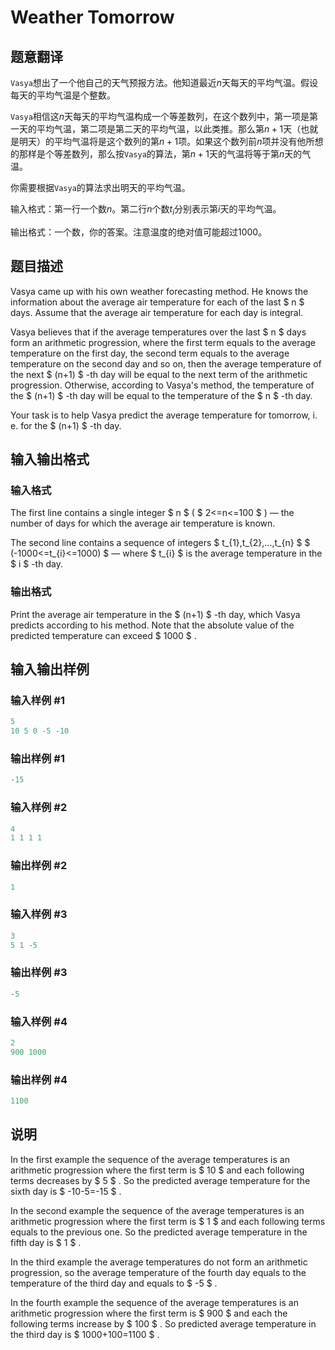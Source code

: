 # Weather Tomorrow

## 题意翻译

`Vasya`想出了一个他自己的天气预报方法。他知道最近$n$天每天的平均气温。假设每天的平均气温是个整数。

`Vasya`相信这$n$天每天的平均气温构成一个等差数列，在这个数列中，第一项是第一天的平均气温，第二项是第二天的平均气温，以此类推。那么第$n+1$天（也就是明天）的平均气温将是这个数列的第$n+1$项。如果这个数列前$n$项并没有他所想的那样是个等差数列，那么按`Vasya`的算法，第$n+1$天的气温将等于第$n$天的气温。

你需要根据`Vasya`的算法求出明天的平均气温。

输入格式：第一行一个数$n$。第二行$n$个数$t_i$分别表示第$i$天的平均气温。

输出格式：一个数，你的答案。注意温度的绝对值可能超过$1000$。

## 题目描述

Vasya came up with his own weather forecasting method. He knows the information about the average air temperature for each of the last $ n $ days. Assume that the average air temperature for each day is integral.

Vasya believes that if the average temperatures over the last $ n $ days form an arithmetic progression, where the first term equals to the average temperature on the first day, the second term equals to the average temperature on the second day and so on, then the average temperature of the next $ (n+1) $ -th day will be equal to the next term of the arithmetic progression. Otherwise, according to Vasya's method, the temperature of the $ (n+1) $ -th day will be equal to the temperature of the $ n $ -th day.

Your task is to help Vasya predict the average temperature for tomorrow, i. e. for the $ (n+1) $ -th day.

## 输入输出格式

### 输入格式

The first line contains a single integer $ n $ ( $ 2<=n<=100 $ ) — the number of days for which the average air temperature is known.

The second line contains a sequence of integers $ t_{1},t_{2},...,t_{n} $ $ (-1000<=t_{i}<=1000) $ — where $ t_{i} $ is the average temperature in the $ i $ -th day.

### 输出格式

Print the average air temperature in the $ (n+1) $ -th day, which Vasya predicts according to his method. Note that the absolute value of the predicted temperature can exceed $ 1000 $ .

## 输入输出样例

### 输入样例 #1

```cpp
5
10 5 0 -5 -10

```
### 输出样例 #1

```cpp
-15

```
### 输入样例 #2

```cpp
4
1 1 1 1

```
### 输出样例 #2

```cpp
1

```
### 输入样例 #3

```cpp
3
5 1 -5

```
### 输出样例 #3

```cpp
-5

```
### 输入样例 #4

```cpp
2
900 1000

```
### 输出样例 #4

```cpp
1100

```
## 说明

In the first example the sequence of the average temperatures is an arithmetic progression where the first term is $ 10 $ and each following terms decreases by $ 5 $ . So the predicted average temperature for the sixth day is $ -10-5=-15 $ .

In the second example the sequence of the average temperatures is an arithmetic progression where the first term is $ 1 $ and each following terms equals to the previous one. So the predicted average temperature in the fifth day is $ 1 $ .

In the third example the average temperatures do not form an arithmetic progression, so the average temperature of the fourth day equals to the temperature of the third day and equals to $ -5 $ .

In the fourth example the sequence of the average temperatures is an arithmetic progression where the first term is $ 900 $ and each the following terms increase by $ 100 $ . So predicted average temperature in the third day is $ 1000+100=1100 $ .

